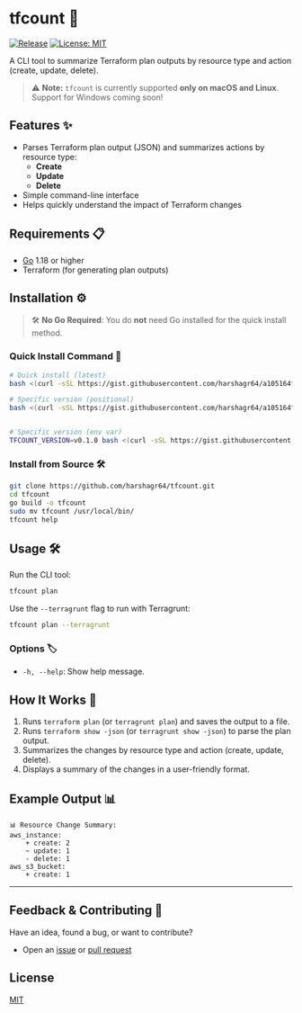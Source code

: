 # tfcount 🚀
[![Release](https://img.shields.io/github/v/release/harshagr64/tfcount)](https://github.com/harshagr64/tfcount/releases/latest)
[![License: MIT](https://img.shields.io/github/license/harshagr64/tfcount)](LICENSE)


A CLI tool to summarize Terraform plan outputs by resource type and action (create, update, delete).
> ⚠️ **Note:** `tfcount` is currently supported **only on macOS and Linux**. Support for Windows coming soon!

## Features ✨

- Parses Terraform plan output (JSON) and summarizes actions by resource type:
  - **Create**
  - **Update**
  - **Delete**
- Simple command-line interface
- Helps quickly understand the impact of Terraform changes

## Requirements 📋

- [Go](https://golang.org/) 1.18 or higher
- Terraform (for generating plan outputs)

## Installation ⚙️
> 🛠️ **No Go Required**: You do **not** need Go installed for the quick install method.

### Quick Install Command 🚀

```bash
# Quick install (latest)
bash <(curl -sSL https://gist.githubusercontent.com/harshagr64/a105164f646492ad99346bddb5ff107b/raw/0b8c6b9a1d73dcd0523fbfa9e1d64d58bffa1471/install-tfcount.sh)

# Specific version (positional)
bash <(curl -sSL https://gist.githubusercontent.com/harshagr64/a105164f646492ad99346bddb5ff107b/raw/0b8c6b9a1d73dcd0523fbfa9e1d64d58bffa1471/install-tfcount.sh) v0.1.0


# Specific version (env var)
TFCOUNT_VERSION=v0.1.0 bash <(curl -sSL https://gist.githubusercontent.com/harshagr64/a105164f646492ad99346bddb5ff107b/raw/0b8c6b9a1d73dcd0523fbfa9e1d64d58bffa1471/install-tfcount.sh)
```

### Install from Source 🛠️

```bash
git clone https://github.com/harshagr64/tfcount.git
cd tfcount
go build -o tfcount
sudo mv tfcount /usr/local/bin/
tfcount help
```

## Usage 🛠️

Run the CLI tool:

```bash
tfcount plan
```

Use the `--terragrunt` flag to run with Terragrunt:

```bash
tfcount plan --terragrunt
```

### Options 🏷️

- `-h, --help`: Show help message.

## How It Works 🧐

1. Runs `terraform plan` (or `terragrunt plan`) and saves the output to a file.
2. Runs `terraform show -json` (or `terragrunt show -json`) to parse the plan output.
3. Summarizes the changes by resource type and action (create, update, delete).
4. Displays a summary of the changes in a user-friendly format.

## Example Output 📊

```plaintext
📊 Resource Change Summary:
aws_instance:
    + create: 2
    ~ update: 1
    - delete: 1
aws_s3_bucket:
    + create: 1
```

---

## Feedback & Contributing 🤝

Have an idea, found a bug, or want to contribute?
- Open an [issue](https://github.com/harshagr64/tfcount/issues) or [pull request](https://github.com/harshagr64/tfcount/pulls)  

## License

[MIT](LICENSE)
